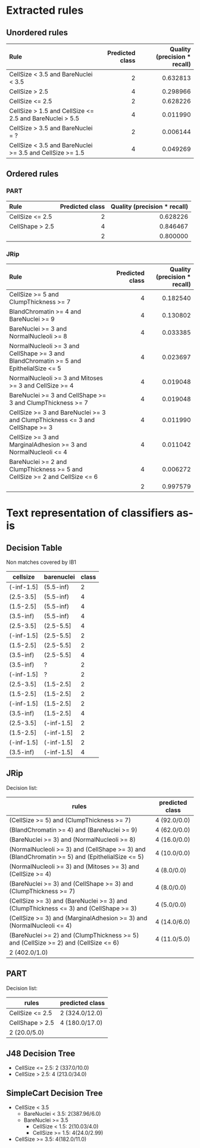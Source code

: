 # Extracted rules

## Unordered rules

| Rule | Predicted class | Quality (precision * recall) |
|:----|----:|----:|
| CellSize < 3.5 and BareNuclei < 3.5 | 2 | 0.632813 |
| CellSize > 2.5 | 4 | 0.298966 |
| CellSize <= 2.5 | 2 | 0.628226 |
| CellSize > 1.5 and CellSize <= 2.5 and BareNuclei > 5.5 | 4 | 0.011990 |
| CellSize > 3.5 and BareNuclei = ? | 2 | 0.006144 |
| CellSize < 3.5 and BareNuclei >= 3.5 and CellSize >= 1.5 | 4 | 0.049269 |

## Ordered rules

### PART

| Rule | Predicted class | Quality (precision * recall) |
|:----|----:|----:|
| CellSize <= 2.5 | 2 | 0.628226 |
| CellShape > 2.5 | 4 | 0.846467 |
|  | 2 | 0.800000 |


### JRip

| Rule | Predicted class | Quality (precision * recall) |
|:----|----:|----:|
| CellSize >= 5 and ClumpThickness >= 7 | 4 | 0.182540 |
| BlandChromatin >= 4 and BareNuclei >= 9 | 4 | 0.130802 |
| BareNuclei >= 3 and NormalNucleoli >= 8 | 4 | 0.033385 |
| NormalNucleoli >= 3 and CellShape >= 3 and BlandChromatin >= 5 and EpithelialSize <= 5 | 4 | 0.023697 |
| NormalNucleoli >= 3 and Mitoses >= 3 and CellSize >= 4 | 4 | 0.019048 |
| BareNuclei >= 3 and CellShape >= 3 and ClumpThickness >= 7 | 4 | 0.019048 |
| CellSize >= 3 and BareNuclei >= 3 and ClumpThickness <= 3 and CellShape >= 3 | 4 | 0.011990 |
| CellSize >= 3 and MarginalAdhesion >= 3 and NormalNucleoli <= 4 | 4 | 0.011042 |
| BareNuclei >= 2 and ClumpThickness >= 5 and CellSize >= 2 and CellSize <= 6 | 4 | 0.006272 |
|  | 2 | 0.997579 |


# Text representation of classifiers as-is

## Decision Table

Non matches covered by IB1

cellsize|barenuclei|class
---|---|---
(-inf-1.5]|(5.5-inf)|2
(2.5-3.5]|(5.5-inf)|4
(1.5-2.5]|(5.5-inf)|4
(3.5-inf)|(5.5-inf)|4
(2.5-3.5]|(2.5-5.5]|4
(-inf-1.5]|(2.5-5.5]|2
(1.5-2.5]|(2.5-5.5]|2
(3.5-inf)|(2.5-5.5]|4
(3.5-inf)|?|2
(-inf-1.5]|?|2
(2.5-3.5]|(1.5-2.5]|2
(1.5-2.5]|(1.5-2.5]|2
(-inf-1.5]|(1.5-2.5]|2
(3.5-inf)|(1.5-2.5]|4
(2.5-3.5]|(-inf-1.5]|2
(1.5-2.5]|(-inf-1.5]|2
(-inf-1.5]|(-inf-1.5]|2
(3.5-inf)|(-inf-1.5]|4

## JRip

Decision list:

rules | predicted class
---|---
(CellSize >= 5) and (ClumpThickness >= 7)|4 (92.0/0.0)
(BlandChromatin >= 4) and (BareNuclei >= 9)|4 (62.0/0.0)
(BareNuclei >= 3) and (NormalNucleoli >= 8)|4 (16.0/0.0)
(NormalNucleoli >= 3) and (CellShape >= 3) and (BlandChromatin >= 5) and (EpithelialSize <= 5)|4 (10.0/0.0)
(NormalNucleoli >= 3) and (Mitoses >= 3) and (CellSize >= 4)|4 (8.0/0.0)
(BareNuclei >= 3) and (CellShape >= 3) and (ClumpThickness >= 7)|4 (8.0/0.0)
(CellSize >= 3) and (BareNuclei >= 3) and (ClumpThickness <= 3) and (CellShape >= 3)|4 (5.0/0.0)
(CellSize >= 3) and (MarginalAdhesion >= 3) and (NormalNucleoli <= 4)|4 (14.0/6.0)
(BareNuclei >= 2) and (ClumpThickness >= 5) and (CellSize >= 2) and (CellSize <= 6)|4 (11.0/5.0)
|2 (402.0/1.0)


## PART

Decision list:

rules | predicted class
---|---
CellSize <= 2.5|2 (324.0/12.0)
CellShape > 2.5|4 (180.0/17.0)
|2 (20.0/5.0)


## J48 Decision Tree

* CellSize <= 2.5: 2 (337.0/10.0)
* CellSize > 2.5: 4 (213.0/34.0)


## SimpleCart Decision Tree

* CellSize < 3.5
	* BareNuclei < 3.5: 2(387.96/6.0)
	* BareNuclei >= 3.5
		* CellSize < 1.5: 2(10.03/4.0)
		* CellSize >= 1.5: 4(24.0/2.99)
* CellSize >= 3.5: 4(182.0/11.0)


